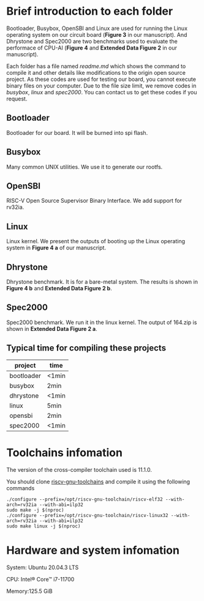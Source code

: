 # Brief introduction to each folder
Bootloader, Busybox, OpenSBI and Linux are used for running the Linux operating system on our circuit board (**Figure 3** in our manuscript).
And Dhrystone and Spec2000 are two benchmarks used to evaluate the performace of CPU-AI (**Figure 4** and **Extended Data Figure 2** in our manuscript).

Each folder has a file named *readme.md* which shows the command to compile it and other details like modifications to the origin open source project.
As these codes are used for testing our board, you cannot execute binary files on your computer.
Due to the file size limit, we remove codes in *busybox*, *linux* and *spec2000*. You can contact us to get these codes if you request.

## Bootloader
Bootloader for our board. It will be burned into spi flash.

## Busybox
Many common UNIX utilities. We use it to generate our rootfs.

## OpenSBI
RISC-V Open Source Supervisor Binary Interface. We add support for rv32ia.

## Linux
Linux kernel. We present the outputs of booting up the Linux operating system in **Figure 4 a** of our manuscript.

## Dhrystone
Dhrystone benchmark. It is for a bare-metal system. The results is shown in **Figure 4 b** and **Extended Data Figure 2 b**.

## Spec2000
Spec2000 benchmark. We run it in the linux kernel. The output of 164.zip is shown in **Extended Data Figure 2 a**.

## Typical time for compiling these projects

| project | time |
| --- | --- |
| bootloader | <1min |
| busybox | 2min |
| dhrystone | <1min |
| linux | 5min |
| opensbi | 2min |
| spec2000 | <1min |



# Toolchains infomation
The version of the cross-compiler toolchain used is 11.1.0.

You should clone [riscv-gnu-toolchains](https://github.com/riscv-collab/riscv-gnu-toolchain) and compile it using the following commands

    ./configure --prefix=/opt/riscv-gnu-toolchain/riscv-elf32 --with-arch=rv32ia --with-abi=ilp32
    sudo make -j $(nproc)
    ./configure --prefix=/opt/riscv-gnu-toolchain/riscv-linux32 --with-arch=rv32ia --with-abi=ilp32
    sudo make linux -j $(nproc)


# Hardware and system infomation
System: Ubuntu 20.04.3 LTS

CPU: Intel® Core™ i7-11700

Memory:125.5 GiB